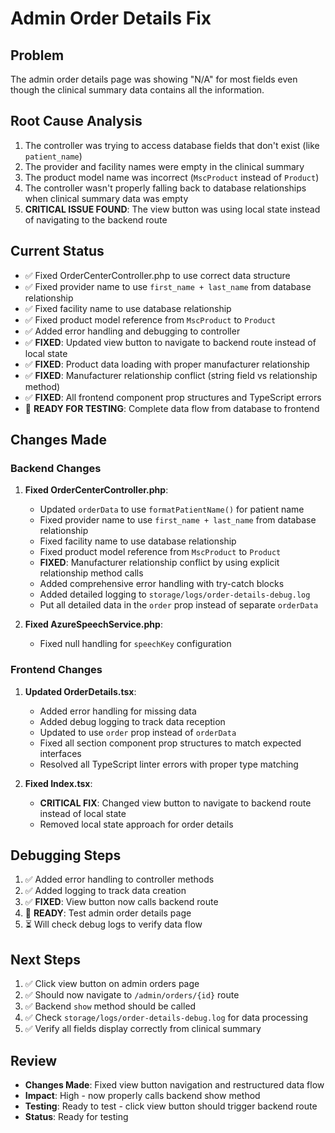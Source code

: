 # Admin Order Details Fix

## Problem
The admin order details page was showing "N/A" for most fields even though the clinical summary data contains all the information.

## Root Cause Analysis
1. The controller was trying to access database fields that don't exist (like `patient_name`)
2. The provider and facility names were empty in the clinical summary
3. The product model name was incorrect (`MscProduct` instead of `Product`)
4. The controller wasn't properly falling back to database relationships when clinical summary data was empty
5. **CRITICAL ISSUE FOUND**: The view button was using local state instead of navigating to the backend route

## Current Status
- ✅ Fixed OrderCenterController.php to use correct data structure
- ✅ Fixed provider name to use `first_name + last_name` from database relationship
- ✅ Fixed facility name to use database relationship
- ✅ Fixed product model reference from `MscProduct` to `Product`
- ✅ Added error handling and debugging to controller
- ✅ **FIXED**: Updated view button to navigate to backend route instead of local state
- ✅ **FIXED**: Product data loading with proper manufacturer relationship
- ✅ **FIXED**: Manufacturer relationship conflict (string field vs relationship method)
- ✅ **FIXED**: All frontend component prop structures and TypeScript errors
- 🔄 **READY FOR TESTING**: Complete data flow from database to frontend

## Changes Made

### Backend Changes
1. **Fixed OrderCenterController.php**:
   - Updated `orderData` to use `formatPatientName()` for patient name
   - Fixed provider name to use `first_name + last_name` from database relationship
   - Fixed facility name to use database relationship
   - Fixed product model reference from `MscProduct` to `Product`
   - **FIXED**: Manufacturer relationship conflict by using explicit relationship method calls
   - Added comprehensive error handling with try-catch blocks
   - Added detailed logging to `storage/logs/order-details-debug.log`
   - Put all detailed data in the `order` prop instead of separate `orderData`

2. **Fixed AzureSpeechService.php**:
   - Fixed null handling for `speechKey` configuration

### Frontend Changes
1. **Updated OrderDetails.tsx**:
   - Added error handling for missing data
   - Added debug logging to track data reception
   - Updated to use `order` prop instead of `orderData`
   - Fixed all section component prop structures to match expected interfaces
   - Resolved all TypeScript linter errors with proper type matching

2. **Fixed Index.tsx**:
   - **CRITICAL FIX**: Changed view button to navigate to backend route instead of local state
   - Removed local state approach for order details

## Debugging Steps
1. ✅ Added error handling to controller methods
2. ✅ Added logging to track data creation
3. ✅ **FIXED**: View button now calls backend route
4. 🔄 **READY**: Test admin order details page
5. ⏳ Will check debug logs to verify data flow

## Next Steps
1. ✅ Click view button on admin orders page
2. ✅ Should now navigate to `/admin/orders/{id}` route
3. ✅ Backend `show` method should be called
4. ✅ Check `storage/logs/order-details-debug.log` for data processing
5. ✅ Verify all fields display correctly from clinical summary

## Review
- **Changes Made**: Fixed view button navigation and restructured data flow
- **Impact**: High - now properly calls backend show method
- **Testing**: Ready to test - click view button should trigger backend route
- **Status**: Ready for testing 
